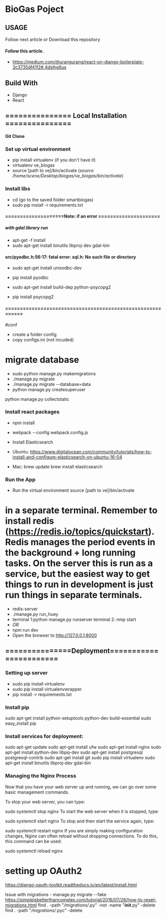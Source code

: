 # BioGas Poject

## USAGE
Follow next article or Download this repository

#### Follow this article.
* https://medium.com/@urangurang/react-on-django-boilerplate-3c3735df41f2#.4dslhg6us

## Build With
* Django
* React

## =============== Local Installation ===============
#### Git Clone


### Set up virtual environment
* pip install virtualenv (if you don't have it)
* virtualenv ve_biogas
* source [path to ve]/bin/activate
(*source /home/scene/Desktop/biogas/ve_biogas/bin/activate*)

### Install libs
* cd (go to the saved folder smartbiogas)
* sudo pip install -r requirements.txt

#### ====================Note: if an error =====================
##### with gdal library run
* apt-get -f install
* sudo apt-get install binutils libproj-dev gdal-bin

####  src/pyodbc.h:56:17: fatal error: sql.h: No such file or directory
* sudo apt-get install unixodbc-dev
* pip install pyodbc

* sudo apt-get install build-dep python-psycopg2
* pip install psycopg2 
#### =========================================================== 

#conf
* create a folder config
* copy configs.ini (not incuded)

# migrate database
* sudo python manage.py makemigrations
* ./manage.py migrate 
* ./manage.py migrate --database=data 
* python manage.py createsuperuser

python manage.py collectstatic

### Install react packages
* npm install
* webpack --config webpack.config.js

* Install Elasticsearch
* Ubuntu: https://www.digitalocean.com/community/tutorials/how-to-install-and-configure-elasticsearch-on-ubuntu-16-04
* Mac:
brew update
brew install elasticsearch

### Run the App
* Run the virtual environment source [path to ve]/bin/activate
# in a separate terminal. Remember to install redis (https://redis.io/topics/quickstart). Redis manages the period events in the background + long running tasks. On the server this is run as a service, but the easiest way to get things to run in development is just run things in separate terminals.
* redis-server
* ./manage.py run_huey 
* terminal 1:python manage.py runserver  terminal 2: nmp start
* _OR_
* npm run dev
* Open the browser to http://127.0.0.1:8000


## ===============Deployment=======================
### Setting up server
* sudo pip install virtualenv
* sudo pip install virtualenvwrapper
* pip install -r requirements.txt


### Install pip
sudo apt-get install python-setuptools python-dev build-essential
sudo easy_install pip

### Install services for deployment:
sudo apt-get update
sudo apt-get install ufw
sudo apt-get install nginx
sudo apt-get install python-dev libpq-dev
sudo apt-get install postgresql postgresql-contrib
sudo apt-get install git
sudo pip install virtualenv
sudo apt-get install binutils libproj-dev gdal-bin

### Managing the Nginx Process
Now that you have your web server up and running, we can go over some basic management commands.

To stop your web server, you can type:

sudo systemctl stop nginx
To start the web server when it is stopped, type:

sudo systemctl start nginx
To stop and then start the service again, type:

sudo systemctl restart nginx
If you are simply making configuration changes, Nginx can often reload without dropping connections. To do this, this command can be used:

sudo systemctl reload nginx

# setting up OAuth2
https://django-oauth-toolkit.readthedocs.io/en/latest/install.html

Issue with migrations -
manage.py migrate --fake
https://simpleisbetterthancomplex.com/tutorial/2016/07/26/how-to-reset-migrations.html
find . -path "*/migrations/*.py" -not -name "__init__.py" -delete
find . -path "*/migrations/*.pyc"  -delete

